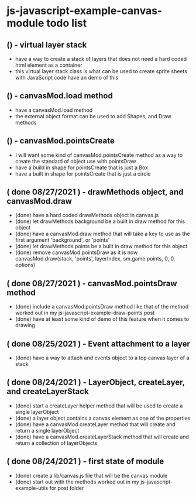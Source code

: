 # js-javascript-example-canvas-module todo list

## () - virtual layer stack
* have a way to create a stack of layers that does not need a hard coded html element as a container
* this virtual layer stack class is what can be used to create sprite sheets with JavaScript code have an demo of this

## () - canvasMod.load method
* have a canvasMod.load method
* the external object format can be used to add Shapes, and Draw methods

## () - canvasMod.pointsCreate
* I will want some kind of canvasMod.pointsCreate method as a way to create the standard of object use with pointsDraw
* have a build in shape for pointsCreate that is just a Box
* have a built in shape for pointsCreate that is just a circle

## ( done 08/27/2021 ) - drawMethods object, and canvasMod.draw
* (done) have a hard coded drawMethods object in canvas.js
* (done) let drawMethods.background be a built in draw method for this object
* (done) have a canvasMod.draw method that will take a key to use as the first argument 'background', or 'points'
* (done) let drawMethods.points be a built in draw method for this object
* (done) remove canvasMod.pointsDraw as it is now canvasMod.draw(stack, 'points', layerIndex, sm.game.points, 0, 0, options)

## ( done 08/27/2021 ) - canvasMod.pointsDraw method
* (done) include a canvasMod.pointsDraw method like that of the method worked out in my js-javascript-example-draw-points post
* (done) have at least some kind of demo of this feature when it comes to drawing

## ( done 08/25/2021 ) - Event attachment to a layer
* (done) have a way to attach and events object to a top canvas layer of a stack

## ( done 08/24/2021 ) - LayerObject, createLayer, and createLayerStack
* (done) start a createLayer helper method that will be used to create a single layerObject
* (done) a layer object contains a canvas element as one of the properties
* (done) have a canvasMod.createLayer method that will create and return a single layerObject
* (done) have a canvasMod.createLayerStack method that will create and return a collection of layerObjects

## ( done 08/24/2021 ) - first state of module
* (done) create a lib/canvas.js file that will be the canvas module
* (done) start out with the methods worked out in my js-javascript-example-utils for post folder
